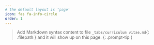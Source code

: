 ```yaml
---
# the default layout is 'page'
icon: fas fa-info-circle
order: 1
---
```


> Add Markdown syntax content to file `_tabs/curriculum vitae.md`{: .filepath } and it will show up on this page.
{: .prompt-tip }
